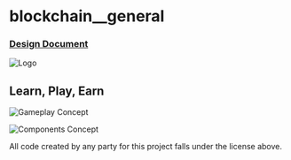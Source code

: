 # blockchain__general
### [Design Document](https://docs.google.com/document/d/1tsXx9D7I1wqGmEUUq0oJGUZ--iy6KbLGce7hpL9jQK8/edit?usp=sharing)

![Logo](https://github.com/dev-launchers/blockchain__general/blob/main/art/DevBotsLogo.png "Logo")

## Learn, Play, Earn

![Gameplay Concept](https://github.com/dev-launchers/blockchain__general/blob/main/art/DevBotProto.png "Gameplay Concept")

![Components Concept](https://github.com/dev-launchers/blockchain__general/blob/main/art/ComponentPrototypes.png "Components Concept")

All code created by any party for this project falls under the license above.

